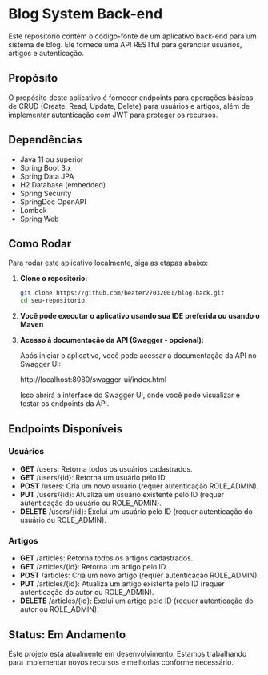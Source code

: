# Blog System Back-end

Este repositório contém o código-fonte de um aplicativo back-end para um sistema de blog. Ele fornece uma API RESTful para gerenciar usuários, artigos e autenticação.

## Propósito

O propósito deste aplicativo é fornecer endpoints para operações básicas de CRUD (Create, Read, Update, Delete) para usuários e artigos, além de implementar autenticação com JWT para proteger os recursos.

## Dependências

- Java 11 ou superior
- Spring Boot 3.x
- Spring Data JPA
- H2 Database (embedded)
- Spring Security
- SpringDoc OpenAPI
- Lombok
- Spring Web

## Como Rodar

Para rodar este aplicativo localmente, siga as etapas abaixo:

1. **Clone o repositório:**

   ```bash
   git clone https://github.com/beater27032001/blog-back.git
   cd seu-repositorio

2. **Você pode executar o aplicativo usando sua IDE preferida ou usando o Maven**

3. **Acesso à documentação da API (Swagger - opcional):**
   
    Após iniciar o aplicativo, você pode acessar a documentação da API no Swagger UI:
  
    http://localhost:8080/swagger-ui/index.html
  
    Isso abrirá a interface do Swagger UI, onde você pode visualizar e testar os endpoints da API.

## Endpoints Disponíveis

### Usuários
- **GET** /users: Retorna todos os usuários cadastrados.
- **GET** /users/{id}: Retorna um usuário pelo ID.
- **POST** /users: Cria um novo usuário (requer autenticação ROLE_ADMIN).
- **PUT** /users/{id}: Atualiza um usuário existente pelo ID (requer autenticação do usuário ou ROLE_ADMIN).
- **DELETE** /users/{id}: Exclui um usuário pelo ID (requer autenticação do usuário ou ROLE_ADMIN).

### Artigos
- **GET** /articles: Retorna todos os artigos cadastrados.
- **GET** /articles/{id}: Retorna um artigo pelo ID.
- **POST** /articles: Cria um novo artigo (requer autenticação ROLE_ADMIN).
- **PUT** /articles/{id}: Atualiza um artigo existente pelo ID (requer autenticação do autor ou ROLE_ADMIN).
- **DELETE** /articles/{id}: Exclui um artigo pelo ID (requer autenticação do autor ou ROLE_ADMIN).

## Status: Em Andamento

  Este projeto está atualmente em desenvolvimento. Estamos trabalhando para implementar novos recursos e melhorias conforme necessário.



